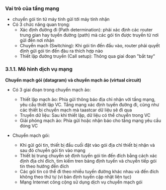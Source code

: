 ### Vai trò của tầng mạng
- chuyển gói tin từ máy tính gửi tới máy tính nhận
- Có 3 chức năng quan trọng:
  - Xác định đường đi (Path determination): phải xác định các router trung gian hay tuyến đường (path) mà các gói tin được truyền từ nơi gửi đến nơi nhận
  - Chuyển mạch (Switching): Khi gói tin đến đầu vào, router phải quyết định gửi gói tin đến đàu ra thích hợp nào
  -  Thiết lập đường truyền (Call setup): Thông qua giai đoạn "bắt tay"

### 3.1.1. Mô hình dịch vụ mạng
**Chuyển mạch gói (datagram) và chuyển mạch ảo (virtual circuit)**
- Có 3 giai đoạn trong chuyển mạch ảo:
  - Thiết lập mạch ảo: Phía gửi thông báo địa chỉ nhận với tầng mạng, yêu cầu thiết lập VC. Tầng mạng xác định tuyến đường đi, cũng như các thiết bị chuyển mạch mà taastcar dữ liệu sẽ đi qua
  - Truyền dữ liệu: Sau khi thiết lập, dữ liệu có thể chuyển trong VC
  - Giải phóng mạch ảo: Phía gửi hoặc nhận báo cho tầng mạng yêu cầu đóng VC

- Chuyển mạch gói:
  - Khi gửi gói tin, thiết bị đầu cuối đặt vào gói địa chỉ thiết bị nhận và sau đó chuyển gói tin vào mạng 
  - Thiết bị trung chuyển sẽ định tuyến gói tin đến đích bằng cách xác định địa chỉ đích, tìm kiếm tren bảng định tuyến và chuyển tiếp gói tin theo hướng đến đích
  - Các gói tin có thể đi theo nhiều tuyến đường khác nhau và đến đích không theo thứ tự (vì bản định tuyến cập nhật liên tục)
  - Mạng Internet công cộng sử dụng dịch vụ chuyển mạch gói